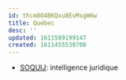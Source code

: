 ```yaml
---
id: thcm8O4BKQxu8EvMsgW6w
title: Quebec
desc: ''
updated: 1611589199147
created: 1611455530708
---
```


- [SOQUIJ](https://soquij.qc.ca/): intelligence juridique
  
